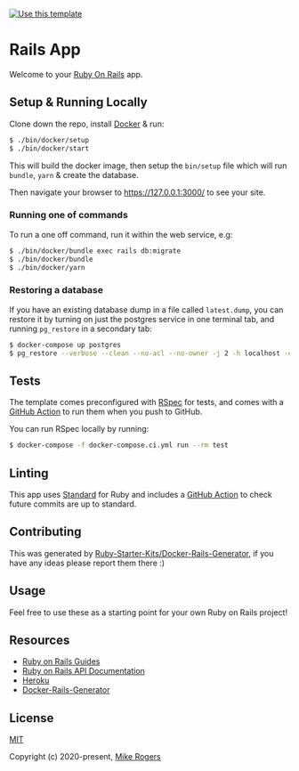 <p align="center">

  [![Use this template](https://img.shields.io/badge/Use_this_template-2ea44f?style=for-the-badge&logo=github)](https://github.com/Ruby-Starter-Kits/Docker-Rails-Template/generate)

</p>

# Rails App

Welcome to your [Ruby On Rails](https://rubyonrails.org/) app.

## Setup & Running Locally

Clone down the repo, install [Docker](https://hub.docker.com/editions/community/docker-ce-desktop-mac/) & run:

```bash
$ ./bin/docker/setup
$ ./bin/docker/start
```

This will build the docker image, then setup the `bin/setup` file which will run `bundle`, `yarn` & create the database.

Then navigate your browser to https://127.0.0.1:3000/ to see your site.

### Running one of commands

To run a one off command, run it within the web service, e.g:

```bash
$ ./bin/docker/bundle exec rails db:migrate
$ ./bin/docker/bundle
$ ./bin/docker/yarn
```

### Restoring a database

If you have an existing database dump in a file called `latest.dump`, you can restore it by turning on just the postgres service in one terminal tab, and running `pg_restore` in a secondary tab:

```bash
$ docker-compose up postgres
$ pg_restore --verbose --clean --no-acl --no-owner -j 2 -h localhost -d App_development --username postgres latest.dump
```

## Tests

The template comes preconfigured with [RSpec](https://rspec.info/) for tests, and comes with a [GitHub Action](https://github.com/Ruby-Starter-Kits/Docker-Rails-Template/blob/master/.github/workflows/tests.yml) to run them when you push to GitHub.

You can run RSpec locally by running:

```bash
$ docker-compose -f docker-compose.ci.yml run --rm test
```

## Linting

This app uses [Standard](https://github.com/testdouble/standard) for Ruby and includes a [GitHub Action](https://github.com/Ruby-Starter-Kits/Docker-Rails-Template/blob/master/.github/workflows/standard.yml) to check future commits are up to standard.

## Contributing

This was generated by [Ruby-Starter-Kits/Docker-Rails-Generator](https://github.com/Ruby-Starter-Kits/Docker-Rails-Generator), if you have any ideas please report them there :)

## Usage

Feel free to use these as a starting point for your own Ruby on Rails project!

## Resources

* [Ruby on Rails Guides](https://guides.rubyonrails.org/)
* [Ruby on Rails API Documentation](https://api.rubyonrails.org/)
* [Heroku](https://www.heroku.com/)
* [Docker-Rails-Generator](https://github.com/Ruby-Starter-Kits/Docker-Rails-Generator)

## License

[MIT](https://opensource.org/licenses/MIT)

Copyright (c) 2020-present, [Mike Rogers](https://mikerogers.io/)
